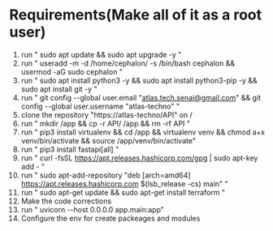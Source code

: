 # Requirements(Make all of it as a root user)
1. run " sudo apt update && sudo apt upgrade -y "
2. run " useradd -m -d /home/cephalon/ -s /bin/bash cephalon && usermod -aG sudo cephalon "
3. run " sudo apt install python3 -y && sudo apt install python3-pip -y && sudo apt install git -y "
4. run " git config --global user.email "atlas.tech.senai@gmail.com" && git config --global user.username "atlas-techno" "
5. clone the repository "https://atlas-techno/API" on /
6. run " mkdir /app && cp -r API/ /app && rm -rf API " 
7. run " pip3 install virtualenv && cd /app && virtualenv venv && chmod a+x venv/bin/activate && source /app/venv/bin/activate"
8. run " pip3 install fastapi[all] "
9. run " curl -fsSL https://apt.releases.hashicorp.com/gpg | sudo apt-key add - "
10. run " sudo apt-add-repository "deb [arch=amd64] https://apt.releases.hashicorp.com $(lsb_release -cs) main" "
11. run " sudo apt-get update && sudo apt-get install terraform "
12. Make the code corrections
13. run " uvicorn --host 0.0.0.0 app.main:app"
14. Configure the env for create packeages and modules

